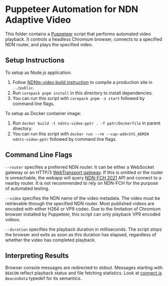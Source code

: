 # Puppeteer Automation for NDN Adaptive Video

This folder contains a [Puppeteer](https://pptr.dev/) script that performs automated video playback.
It controls a headless Chromium browser, connects to a specified NDN router, and plays the specified video.

## Setup Instructions

To setup as Node.js application:

1. Follow [NDNts-video build instruction](..) to compile a production site in `../public`.
2. Run `corepack pnpm install` in this directory to install dependencies.
3. You can run this script with `corepack pnpm -s start` followed by command line flags.

To setup as Docker container image:

1. Run `docker build -t ndnts-video-pptr . -f pptr/Dockerfile` in parent directory.
2. You can run this script with `docker run --rm --cap-add=SYS_ADMIN ndnts-video-pptr` followed by command line flags.

## Command Line Flags

`--router` specifies a preferred NDN router.
It can be either a WebSocket gateway or an HTTP/3 [WebTransport gateway](https://github.com/yoursunny/NDN-webtrans).
If this is omitted or the router is unreachable, the webapp will query [NDN-FCH 2021](https://github.com/11th-ndn-hackathon/ndn-fch) API and connect to a nearby router.
It is not recommended to rely on NDN-FCH for the purpose of automated testing.

`--video` specifies the NDN name of the video metadata.
The video must be retrievable through the specified NDN router.
Most published videos are encoded with either H264 or VP9 codec.
Due to the limitation of Chromium browser installed by Puppeteer, this script can only playback VP9 encoded videos.

`--duration` specifies the playback duration in milliseconds.
The script stops the browser and exits as soon as this duration has elapsed, regardless of whether the video has completed playback.

## Interpreting Results

Browser console messages are redirected to stdout.
Messages starting with `BEACON` reflect playback status and file fetching statistics.
Look at [connect.js](../src/connect.js) `BeaconData` typedef for its semantics.
